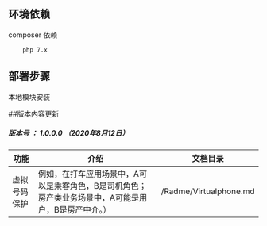 ## 环境依赖
composer 依赖
```shell
    php 7.x
```

## 部署步骤

本地模块安装

##版本内容更新


##### 版本号 ： 1.0.0.0 （2020年8月12日）

功能  | 介绍  | 文档目录
 ---- | ----- | -----
 虚拟号码保护  | 例如，在打车应用场景中，A可以是乘客角色，B是司机角色；房产类业务场景中，A可能是用户，B是房产中介。） | /Radme/Virtualphone.md

 

